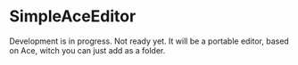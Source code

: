 # SimpleAceEditor
Development is in progress. Not ready yet.
It will be a portable editor, based on Ace, witch you can just add as a folder.
